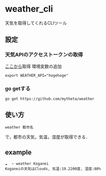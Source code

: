 # weather_cli
天気を取得してくれるCLIツール

## 設定
### 天気APIのアクセストークンの取得
[ここから](https://openweathermap.org/)取得
環境変数の追加
```
export WEATHER_API="hogehoge"
```
### go getする
```
go get https://github.com/mytheta/weather
```

## 使い方
```
weather 都市名
```
で，都市の天気，気温，湿度が取得できる．

## example
```
☁  ~ weather Koganei
Koganeiの天気はClouds, 気温:19.2200度, 湿度:80%
```